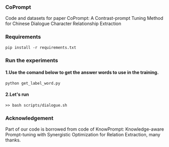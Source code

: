 ### CoPrompt
Code and datasets for paper CoPrompt: A Contrast-prompt Tuning Method for Chinese Dialogue Character Relationship Extraction

### Requirements
```
pip install -r requirements.txt
```

### Run the experiments

#### 1.Use the comand below to get the answer words to use in the training.
```
python get_label_word.py
```
#### 2.Let's run
```
>> bash scripts/dialogue.sh
```

### Acknowledgement
Part of our code is borrowed from code of KnowPrompt: Knowledge-aware Prompt-tuning with Synergistic Optimization for Relation Extraction, many thanks.